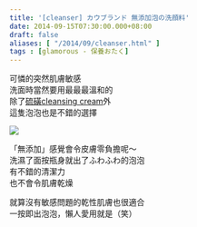 ```yaml
---
title: '[cleanser] カウブランド 無添加泡の洗顔料'
date: 2014-09-15T07:30:00.000+08:00
draft: false
aliases: [ "/2014/09/cleanser.html" ]
tags : [glamorous - 保養おたく]
---
```


可憐的突然肌膚敏感  
洗面時當然要用最最最溫和的  
除了[硫磺cleansing cream](http://www.hidie.net/2014/03/cleanser.html)外  
這隻泡泡也是不錯的選擇

![](/images/cowform.jpg)

「無添加」感覺會令皮膚零負擔呢～  
洗濕了面按瓶身就出了ふわふわ的泡泡  
有不錯的清潔力  
也不會令肌膚乾燥  

  

就算沒有敏感問題的乾性肌膚也很適合  
一按即出泡泡，懶人愛用就是（笑）
